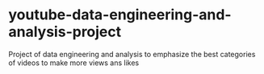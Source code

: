 # youtube-data-engineering-and-analysis-project
Project of data engineering and analysis to emphasize the best categories of videos to make more views ans likes

